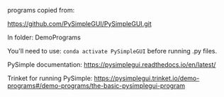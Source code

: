 programs copied from: 

https://github.com/PySimpleGUI/PySimpleGUI.git

In folder:
DemoPrograms

You'll need to use:
```conda activate PySimpleGUI```
before running .py files. 

PySimple documentation:
https://pysimplegui.readthedocs.io/en/latest/

Trinket for running PySimple:
https://pysimplegui.trinket.io/demo-programs#/demo-programs/the-basic-pysimplegui-program